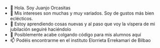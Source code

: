- 👋 Hola. Soy Juanjo Orcasitas
- 👀 Mis intereses son muchas y muy variados. Soy de gustos más bien eclécticos.
- 🌱 Estoy aprendiendo cosas nuevas y al paso que voy la víspera de mi jubilación seguiré haciéndolo
- 💞️ Posiblemente acabe colgando código para mis alumnos aquí
- 📫 Podéis encontrarme en el instituto Elorrieta Errekamari de Bilbao

<!---
jjorcasitas/jjorcasitas is a ✨ special ✨ repository because its `README.md` (this file) appears on your GitHub profile.
You can click the Preview link to take a look at your changes.
--->
